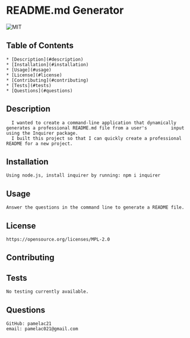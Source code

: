  # README.md Generator
   
   ![MIT](https://img.shields.io/badge/license-MIT-blueviolet)

## Table of Contents
    * [Description](#description)
    * [Installation](#installation)
    * [Usage](#usage)
    * [License](#license)
    * [Contributing](#contributing)
    * [Tests](#tests)
    * [Questions](#questions)

## Description
      I wanted to create a command-line application that dynamically generates a professional README.md file from a user's         input using the Inquirer package.
      I built this project so that I can quickly create a professional README for a new project.
        
        
        

## Installation
    Using node.js, install inquirer by running: npm i inquirer

## Usage
    Answer the questions in the command line to generate a README file.

## License
    https://opensource.org/licenses/MPL-2.0

## Contributing
        

## Tests
    No testing currently available.

## Questions
    GitHub: pamelac21
    email: pamelac021@gmail.com
